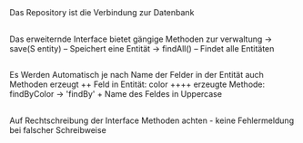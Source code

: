 
##
Das Repository ist die Verbindung zur Datenbank

##
Das erweiternde Interface bietet gängige Methoden zur verwaltung 
-> save(S entity) – Speichert eine Entität
-> findAll() – Findet alle Entitäten

##
Es Werden Automatisch je nach Name der Felder in der Entität auch Methoden erzeugt
++ Feld in Entität: color
++++ erzeugte Methode: findByColor
-> 'findBy' + Name des Feldes in Uppercase


##
Auf Rechtschreibung der Interface Methoden achten -
keine Fehlermeldung bei falscher Schreibweise

